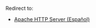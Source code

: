 Redirect to:

*   [Apache HTTP Server (Español)](/index.php/Apache_HTTP_Server_(Espa%C3%B1ol) "Apache HTTP Server (Español)")